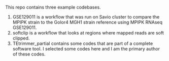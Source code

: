 This repo contains three example codebases. 

1. GSE129011 is a workflow that was run on Savio cluster to compare the MPIPK strain to the Golor4 MGH1 strain reference using MPIPK RNAseq GSE129011. 
2. softclip is a workflow that looks at regions where mapped reads are soft clipped. 
3. TEtrimmer_partial contains some codes that are part of a complete software tool. I selected some codes here and I am the primary author of these codes. 